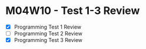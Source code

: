 # M04W10 - Test 1-3 Review

- [x] Programming Test 1 Review
- [ ] Programming Test 2 Review
- [x] Programming Test 3 Review
